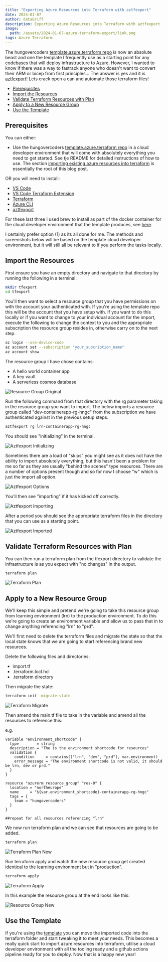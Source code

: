 ```yaml
---
title: "Exporting Azure Resources into Terraform with aztfexport"
date: 2024-01-07
author: dataGriff
description: Exporting Azure Resources into Terraform with aztfexport
image:
  path: /assets/2024-01-07-azure-terraform-export/link.png
tags: Azure Terraform
---
```


The hungovercoders [template.azure.terraform repo](https://github.com/hungovercoders/template.azure.terraform) is now an absolute beast and one the template I frequently use as a starting point for any codebases that will deploy infrastructure to Azure. However, I wanted to know if there was a way to fastrack anyone who doesn't want to convert their ARM or bicep from first principles... The answer is yes and it is [aztfexport](https://github.com/Azure/aztfexport)! Lets crack open a can and automate those terraform files!

- [Prerequisites](#prerequisites)
- [Import the Resources](#import-the-resources)
- [Validate Terraform Resources with Plan](#validate-terraform-resources-with-plan)
- [Apply to a New Resource Group](#apply-to-a-new-resource-group)
- [Use the Template](#use-the-template)

## Prerequisites

You can either:

- Use the hungovercoders [template.azure.terraform repo](https://github.com/hungovercoders/template.azure.terraform) in a cloud developer environment that will come with absolutely everything you need to get started. See tje README for detailed instructions of how to use. The section [importing existing azure resources into terraform](https://github.com/hungovercoders/template.azure.terraform#importing-existing-azure-resources-into-terraform) is essentially the root of this blog post.

OR you will need to install:

- [VS Code](https://code.visualstudio.com/)
- [VS Code Terraform Extension](https://marketplace.visualstudio.com/items?itemName=HashiCorp.terraform)
- [Terraform](https://developer.hashicorp.com/terraform/tutorials/aws-get-started/install-cli)
- [Azure CLI](https://learn.microsoft.com/en-us/cli/azure/install-azure-cli)
- [aztfexport](https://github.com/Azure/aztfexport/releases)

For these last three I used brew to install as part of the docker container for the cloud developer environment that the template produces, see [here](https://github.com/hungovercoders/template.azure.terraform/blob/main/.cde.Dockerfile).

I certainly prefer option (1) as its all done for me. The methods and screenshots below will be based on the template cloud developer environment, but it will still all be relevant to if you perform the tasks locally.

## Import the Resources

First ensure you have an empty directory and navigate to that directory by running the following in a terminal:

```bash
mkdir tfexport
cd tfexport
```

You'll then want to select a resource group that you have permissions on with the account your authenticated with. If you're using the template repo this will be the account that you have setup with. If you want to do this locally or if you want to change to your individual account for the import, execute the following to change the context to you and the appropriate subscription the resource group resides in, otherwise carry on to the next step.

```bash
az login --use-device-code
az account set --subscription "your_subcription_name"
az account show
```

The resource group I have chose contains:

- A hello world container app
- A key vault
- A serverless cosmos database

![Resource Group Original](images/resource_group_original.png)

Run the following command from that directory with the rg parameter taking in the resource group you want to import. The below imports a resource group called "dev-containerapp-rg-hngc" from the subscription we have authenticated against in the previous setup steps.

```bash
aztfexport rg lrn-containerapp-rg-hngc
```

You should see "initializing" in the terminal.

![Aztfexport Initializing](images/aztfexport_initialising.PNG)

Sometimes there are a load of "skips" you might see as it does not have the ability to import absolutely everything, but this hasn't been a problem for me so far as they are usually "behind the scenes" type resources. There are a number of options present though and so for now I choose "w" which is just the import all option.

![Aztfexport Options](images/aztfexport_options.png)

You'll then see "importing" if it has kicked off correctly.

![Aztfexport Importing](images/aztfexport_importing.png)

After a period you should see the appropriate terraform files in the directory that you can use as a starting point.

![Aztfexport Imported](images/aztfexport_imported.png)

## Validate Terraform Resources with Plan

You can then run a terraform plan from the tfexport directory to validate the infrastructure is as you expect with "no changes" in the output.

```bash
terraform plan
```

![Terraform Plan](images/terraform_plan.png)

## Apply to a New Resource Group

We'll keep this simple and pretend we're going to take this resource group from learning environment (lrn) to the production environment. To do this we're going to create an environment variable and allow us to pass that in to change anything referencing "lrn" to "prd".

We'll first need to delete the terraform files and migrate the state so that the local state knows that we are going to start referencing brand new resources.

Delete the following files and directories:

- import.tf
- .terraform.locl.hcl
- .terraform directory

Then migrate the state:

```bash
terraform init -migrate-state
```

![Terraform Migrate](images/terraform_migrate.png)

Then amend the main.tf file to take in the variable and amend all the resources to reference this:

e.g.

```hcl
variable "environment_shortcode" {
  type        = string
  description = "The is the environment shortcode for resources"
  validation {
    condition     = contains(["lrn", "dev", "prd"], var.environment)
    error_message = "The environment shortcode is not valid, it should be lrn, dev or prd."
  }
}

resource "azurerm_resource_group" "res-0" {
  location = "northeurope"
  name     = "${var.environment_shortcode}-containerapp-rg-hngc"
  tags = {
    team = "hungovercoders"
  }
}

##repeat for all resources referencing "lrn"
```

We now run terraform plan and we can see that resources are going to be added.

```bash
terraform plan
```

![Terraform Plan New](images/terraform_plan_new.png)

Run terraform apply and watch the new resource group get created identical to the learning environment but in "production".

```bash
terraform apply
```

![Terraform Apply](images/terraform_apply_new.png)

In this example the resource group at the end looks like this:

![Resource Group New](images/resource_group_new.png)

## Use the Template

If you're using the [template](https://github.com/hungovercoders/template.azure.terraform) you can move the imported code into the terraform folder and start tweaking it to meet your needs. This becomes a really quick start to import azure resources into terraform, utilise a cloud developer environment with all the tooling ready and a github actions pipeline ready for you to deploy. Now that is a happy new year!
